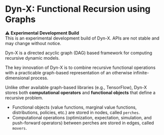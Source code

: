 # Dyn-X: Functional Recursion using Graphs

⚠️ **Experimental Development Build**  
This is an experimental development build of Dyn-X. APIs are not stable and may change without notice.

Dyn-X is a directed acyclic graph (DAG) based framework for computing recursive dynamic models.

The key innovation of Dyn-X  is to combine recursive functional operations with a practicable graph-based representation of an otherwise infinite-dimensional process.

Unlike other available graph-based libraries (e.g., TensorFlow), Dyn-X stores both **computational operators**  and **functional objects**  that define a recursive problem.

- Functional objects (value functions, marginal value functions, distributions, policies, etc.) are stored in nodes, called `perches`.
- Computational operations (optimization, expectation, simulation, and push-forward operators) between perches are stored in edges, called `movers`.

